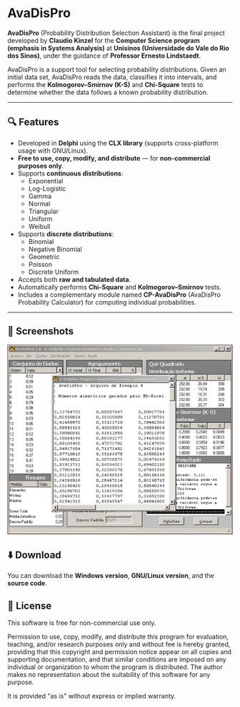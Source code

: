 # AvaDisPro

**AvaDisPro** (Probability Distribution Selection Assistant) is the final project developed by **Claudio Kinzel** for the **Computer Science program (emphasis in Systems Analysis)** at **Unisinos (Universidade do Vale do Rio dos Sinos)**, under the guidance of **Professor Ernesto Lindstaedt**.

AvaDisPro is a support tool for selecting probability distributions. Given an initial data set, AvaDisPro reads the data, classifies it into intervals, and performs the **Kolmogorov–Smirnov (K-S)** and **Chi-Square** tests to determine whether the data follows a known probability distribution.

---

## 🔍 Features

- Developed in **Delphi** using the **CLX library** (supports cross-platform usage with GNU/Linux).
- **Free to use, copy, modify, and distribute** — for **non-commercial purposes only**.
- Supports **continuous distributions**:
  - Exponential
  - Log-Logistic
  - Gamma
  - Normal
  - Triangular
  - Uniform
  - Weibull
- Supports **discrete distributions**:
  - Binomial
  - Negative Binomial
  - Geometric
  - Poisson
  - Discrete Uniform
- Accepts both **raw and tabulated data**.
- Automatically performs **Chi-Square** and **Kolmogorov–Smirnov** tests.
- Includes a complementary module named **CP-AvaDisPro** (AvaDisPro Probability Calculator) for computing individual probabilities.

---

## 📸 Screenshots

![User source data](screenshots/user-source-data.jpg)


## ⬇️ Download

You can download the **Windows version**, **GNU/Linux version**, and the **source code**.

## 📜 License

This software is free for non-commercial use only.

Permission to use, copy, modify, and distribute this program for evaluation, teaching, and/or research purposes only and without fee is hereby granted, providing that this copyright and permission notice appear on all copies and supporting documentation, and that similar conditions are imposed on any individual or organization to whom the program is distributed. The author makes no representation about the suitability of this software for any purpose.

It is provided "as is" without express or implied warranty.
